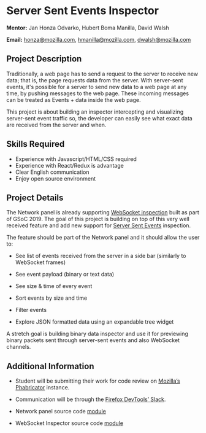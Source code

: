 # Server Sent Events Inspector

**Mentor:** Jan Honza Odvarko, Hubert Boma Manilla, David Walsh

**Email:** honza@mozilla.com, hmanilla@mozilla.com, dwalsh@mozilla.com


## Project Description

Traditionally, a web page has to send a request to the server to receive new data; that is, the page requests data from the server. With server-sent events, it's possible for a server to send new data to a web page at any time, by pushing messages to the web page. These incoming messages can be treated as Events + data inside the web page.

This project is about building an inspector intercepting and visualizing server-sent event traffic so, the developer can easily see what exact data are received from the server and when.

## Skills Required

* Experience with Javascript/HTML/CSS required
* Experience with React/Redux is advantage
* Clear English communication
* Enjoy open source environment

## Project Details

The Network panel is already supporting [WebSocket inspection](https://hacks.mozilla.org/2019/10/firefoxs-new-websocket-inspector/) built as part of GSoC 2019. The goal of this project is building on top of this very well received feature and add new support for [Server Sent Events](https://developer.mozilla.org/en-US/docs/Web/API/Server-sent_events) inspection.

The feature should be part of the Network panel and it should allow the user to:

* See list of events received from the server in a side bar (similarly to WebSocket frames)

* See event payload (binary or text data)

* See size & time of every event

* Sort events by size and time

* Filter events

* Explore JSON formatted data using an expandable tree widget

A stretch goal is building binary data inspector and use it for previewing binary packets sent through server-sent events and also WebSocket channels.


## Additional Information

* Student will be submitting their work for code review on [Mozilla’s Phabricator](https://wiki.mozilla.org/Phabricator) instance.

* Communication will be through the [Firefox DevTools’ Slack](https://devtools-html-slack.herokuapp.com/).

* Network panel source code [module](https://searchfox.org/mozilla-central/source/devtools/client/netmonitor)

* WebSocket Inspector source code [module](https://searchfox.org/mozilla-central/source/devtools/client/netmonitor/src/components/websockets)

